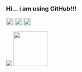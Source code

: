 ### Hi... i am using GitHub!!!

<div>

  <a href="https://www.linkedin.com/in/micael-borges-4613341a0/" target="_blank"><img height="20em" src="https://img.shields.io/badge/-LinkedIn-%230077B5?style=for-the-badge&logo=linkedin&logoColor=black" target="_blank"></a> 
  <a href="https://www.youtube.com/channel/UC-t7ubcDp003XCVUN-ZJZmA" target="_blank"><img height="20em" src="https://img.shields.io/badge/YouTube-FF0000?style=for-the-badge&logo=youtube&logoColor=white" target="_blank"></a> 
    <a href="https://www.instagram.com/yoskatista/" target="_blank"><img height="20em" src="https://img.shields.io/badge/Instagram-E4405F?style=for-the-badge&logo=instagram&logoColor=pink" target="_blank"></a> 

  
<div>


<div>
  <img heigth="30em" src="https://github-readme-stats.vercel.app/api?username=yoskatista&show_icons=true&theme=dark"/>
  <img height="95em" src="https://github-readme-stats.vercel.app/api/top-langs/?username=yoskatista&layout=compact&langs_count=7&theme=dark"/>
</div>



  





